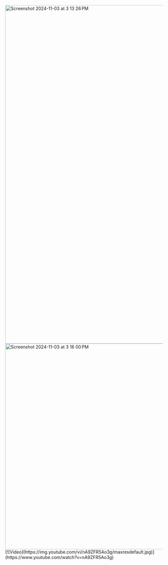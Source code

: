 <img width="1079" alt="Screenshot 2024-11-03 at 3 13 26 PM" src="https://github.com/user-attachments/assets/660b98ba-ae46-48fc-a2b4-650b39892740">

<img width="656" alt="Screenshot 2024-11-03 at 3 16 00 PM" src="https://github.com/user-attachments/assets/78690d07-db26-47dc-9cca-9b08abca1b78">
[![Video](https://img.youtube.com/vi/nA9ZFR5Ao3g/maxresdefault.jpg)](https://www.youtube.com/watch?v=nA9ZFR5Ao3g)
